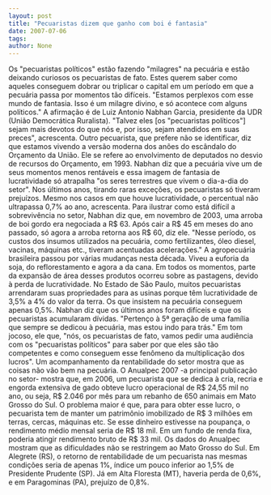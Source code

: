 ```yaml
---
layout: post
title: "Pecuaristas dizem que ganho com boi é fantasia"
date: 2007-07-06
tags: 
author: None
---
```

Os &quot;pecuaristas pol&iacute;ticos&quot; est&atilde;o fazendo &quot;milagres&quot; na pecu&aacute;ria e est&atilde;o deixando curiosos os pecuaristas de fato. Estes querem saber como aqueles conseguem dobrar ou triplicar o capital em um per&iacute;odo em que a pecu&aacute;ria passa por momentos t&atilde;o dif&iacute;ceis.
&quot;Estamos perplexos com esse mundo de fantasia. Isso &eacute; um milagre divino, e s&oacute; acontece com alguns pol&iacute;ticos.&quot; A afirma&ccedil;&atilde;o &eacute; de Luiz Antonio Nabhan Garcia, presidente da UDR (Uni&atilde;o Democr&aacute;tica Ruralista). &quot;Talvez eles [os &quot;pecuaristas pol&iacute;ticos&quot;] sejam mais devotos do que n&oacute;s e, por isso, sejam atendidos em suas preces&quot;, acrescenta.
Outro pecuarista, que prefere n&atilde;o se identificar, diz que estamos vivendo a vers&atilde;o moderna dos an&otilde;es do esc&acirc;ndalo do Or&ccedil;amento da Uni&atilde;o. Ele se refere ao envolvimento de deputados no desvio de recursos do Or&ccedil;amento, em 1993.
Nabhan diz que a pecu&aacute;ria vive um de seus momentos menos rent&aacute;veis e essa imagem de fantasia de lucratividade s&oacute; atrapalha &quot;os seres terrestres que vivem o dia-a-dia do setor&quot;. Nos &uacute;ltimos anos, tirando raras exce&ccedil;&otilde;es, os pecuaristas s&oacute; tiveram preju&iacute;zos. Mesmo nos casos em que houve lucratividade, o percentual n&atilde;o ultrapassa 0,7% ao ano, acrescenta.
Para ilustrar como est&aacute; dif&iacute;cil a sobreviv&ecirc;ncia no setor, Nabhan diz que, em novembro de 2003, uma arroba de boi gordo era negociada a R$ 63. Ap&oacute;s cair a R$ 45 em meses do ano passado, s&oacute; agora a arroba retorna aos R$ 60, diz ele. &quot;Nesse per&iacute;odo, os custos dos insumos utilizados na pecu&aacute;ria, como fertilizantes, &oacute;leo diesel, vacinas, m&aacute;quinas etc., tiveram acentuadas acelera&ccedil;&otilde;es.&quot;
A agropecu&aacute;ria brasileira passou por v&aacute;rias mudan&ccedil;as nesta d&eacute;cada. Viveu a euforia da soja, do reflorestamento e agora a da cana. Em todos os momentos, parte da expans&atilde;o de &aacute;rea desses produtos ocorreu sobre as pastagens, devido &agrave; perda de lucratividade.
No Estado de S&atilde;o Paulo, muitos pecuaristas arrendaram suas propriedades para as usinas porque t&ecirc;m lucratividade de 3,5% a 4% do valor da terra. Os que insistem na pecu&aacute;ria conseguem apenas 0,5%.
Nabhan diz que os &uacute;ltimos anos foram dif&iacute;ceis e que os pecuaristas acumularam d&iacute;vidas. &quot;Perten&ccedil;o &agrave; 5&ordf; gera&ccedil;&atilde;o de uma fam&iacute;lia que sempre se dedicou &agrave; pecu&aacute;ria, mas estou indo para tr&aacute;s.&quot; Em tom jocoso, ele que, &quot;n&oacute;s, os pecuaristas de fato, vamos pedir uma audi&ecirc;ncia com os &quot;pecuaristas pol&iacute;ticos&quot; para saber por que eles s&atilde;o t&atilde;o competentes e como conseguem esse fen&ocirc;meno da multiplica&ccedil;&atilde;o dos lucros&quot;.
Um acompanhamento da rentabilidade do setor mostra que as coisas n&atilde;o v&atilde;o bem na pecu&aacute;ria. O Anualpec 2007 -a principal publica&ccedil;&atilde;o no setor- mostra que, em 2006, um pecuarista que se dedica &agrave; cria, recria e engorda extensiva de gado obteve lucro operacional de R$ 24,55 mil no ano, ou seja, R$ 2.046 por m&ecirc;s para um rebanho de 650 animais em Mato Grosso do Sul.
O problema maior &eacute; que, para para obter esse lucro, o pecuarista tem de manter um patrim&ocirc;nio imobilizado de R$ 3 milh&otilde;es em terras, cercas, m&aacute;quinas etc. Se esse dinheiro estivesse na poupan&ccedil;a, o rendimento m&eacute;dio mensal seria de R$ 18 mil. Em um fundo de renda fixa, poderia atingir rendimento bruto de R$ 33 mil.
Os dados do Anualpec mostram que as dificuldades n&atilde;o se restringem ao Mato Grosso do Sul. Em Alegrete (RS), o retorno de rentabilidade de um pecuarista nas mesmas condi&ccedil;&otilde;es seria de apenas 1%, &iacute;ndice um pouco inferior ao 1,5% de Presidente Prudente (SP). J&aacute; em Alta Floresta (MT), haveria perda de 0,6%, e em Paragominas (PA), preju&iacute;zo de 0,8%. 